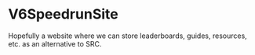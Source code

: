 # V6SpeedrunSite
Hopefully a website where we can store leaderboards, guides, resources, etc. as an alternative to SRC.
